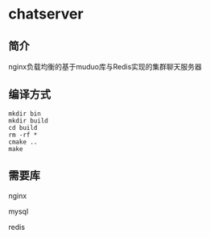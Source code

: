 # chatserver

## 简介

nginx负载均衡的基于muduo库与Redis实现的集群聊天服务器

## 编译方式

```
mkdir bin
mkdir build
cd build
rm -rf *
cmake ..
make
```

## 需要库

nginx

mysql

redis



